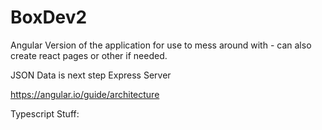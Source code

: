 # BoxDev2

Angular Version of the application for use to mess around with - can also create react pages or other if needed.

JSON Data is next step
Express Server


https://angular.io/guide/architecture

Typescript Stuff:
